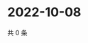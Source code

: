# 2022-10-08

共 0 条

<!-- BEGIN WEIBO -->
<!-- 最后更新时间 Sat Oct 08 2022 05:16:46 GMT+0800 (China Standard Time) -->

<!-- END WEIBO -->
